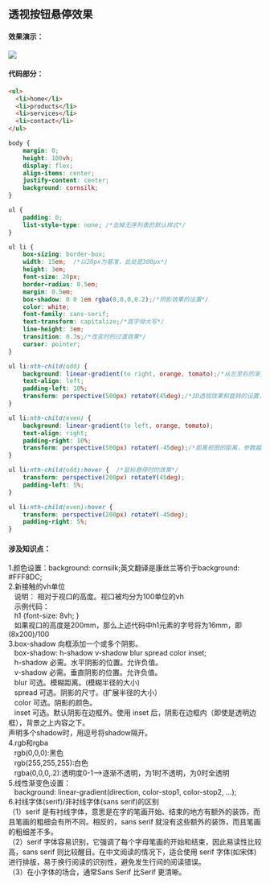 ## 透视按钮悬停效果
#### 效果演示：
![](https://github.com/SUNNERCMS/CSS-CSS3-Animation-effects/blob/master/animation-gif/1.%E9%80%8F%E8%A7%86%E6%8C%89%E9%92%AE%E6%82%AC%E5%81%9C%E6%95%88%E6%9E%9C.gif)  
#### 代码部分：  
```html
<ul>
  <li>home</li>
  <li>products</li>
  <li>services</li>
  <li>contact</li>
</ul>
```
```css
body {
    margin: 0;
    height: 100vh;
    display: flex;
    align-items: center;
    justify-content: center;
    background: cornsilk; 
}

ul {
    padding: 0;
    list-style-type: none; /*去掉无序列表的默认样式*/
}

ul li {
    box-sizing: border-box;
    width: 15em;  /*以20px为基准，此处是300px*/
    height: 3em;  
    font-size: 20px;
    border-radius: 0.5em;
    margin: 0.5em;
    box-shadow: 0 0 1em rgba(0,0,0,0.2);/*阴影效果的设置*/
    color: white;
    font-family: sans-serif;
    text-transform: capitalize;/*首字母大写*/
    line-height: 3em;
    transition: 0.3s;/*改变时的过渡效果*/
    cursor: pointer;
}

ul li:nth-child(odd) {
    background: linear-gradient(to right, orange, tomato);/*从左至右的渐变色效果*/
    text-align: left;
    padding-left: 10%;
    transform: perspective(500px) rotateY(45deg);/*3D透视效果和旋转的设置，图形沿着Y轴逆时针旋转45°*/
}

ul li:nth-child(even) {
    background: linear-gradient(to left, orange, tomato);
    text-align: right;
    padding-right: 10%;
    transform: perspective(500px) rotateY(-45deg);/*距离视图的距离，参数越大说明距离视图越远，看着就越小*/
}

ul li:nth-child(odd):hover {  /*鼠标悬停时的效果*/
    transform: perspective(200px) rotateY(45deg);
    padding-left: 5%;
}

ul li:nth-child(even):hover {
    transform: perspective(200px) rotateY(-45deg);
    padding-right: 5%;
}

```
#### 涉及知识点：  
1.颜色设置：background: cornsilk;英文翻译是康丝兰等价于background: #FFF8DC;  
2.新接触的vh单位  
&nbsp;&nbsp; 说明：  相对于视口的高度。视口被均分为100单位的vh  
&nbsp;&nbsp; 示例代码：  
&nbsp;&nbsp; h1 {font-size: 8vh; }  
&nbsp;&nbsp; 如果视口的高度是200mm，那么上述代码中h1元素的字号将为16mm，即(8x200)/100   
3.box-shadow 向框添加一个或多个阴影。  
&nbsp;&nbsp; box-shadow: h-shadow v-shadow blur spread color inset;   
&nbsp;&nbsp; h-shadow	必需。水平阴影的位置。允许负值。  
&nbsp;&nbsp; v-shadow	必需。垂直阴影的位置。允许负值。  
&nbsp;&nbsp; blur	可选。模糊距离。(模糊半径的大小)   
&nbsp;&nbsp; spread	可选。阴影的尺寸。(扩展半径的大小）  
&nbsp;&nbsp; color	可选。阴影的颜色。  
&nbsp;&nbsp; inset	可选。默认阴影在边框外。使用 inset 后，阴影在边框内（即使是透明边框），背景之上内容之下。  
声明多个shadow时，用逗号将shadow隔开。  
4.rgb和rgba  
&nbsp;&nbsp; rgb(0,0,0):黑色  
&nbsp;&nbsp; rgb(255,255,255):白色  
&nbsp;&nbsp; rgba(0,0,0,.2):透明度0-1-->逐渐不透明，为1时不透明，为0时全透明  
5.线性渐变色设置：  
&nbsp;&nbsp; background: linear-gradient(direction, color-stop1, color-stop2, ...);   
6.衬线字体(serif)/非衬线字体(sans serif)的区别  
（1）serif 是有衬线字体，意思是在字的笔画开始、结束的地方有额外的装饰，而且笔画的粗细会有所不同。相反的，sans serif 就没有这些额外的装饰，而且笔画的粗细差不多。  
（2）serif 字体容易识别，它强调了每个字母笔画的开始和结束，因此易读性比较高，sans serif 则比较醒目。在中文阅读的情况下，适合使用 serif 字体(如宋体)进行排版，易于换行阅读的识别性，避免发生行间的阅读错误。  
（3）在小字体的场合，通常Sans Serif 比Serif 更清晰。
